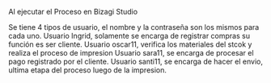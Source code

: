Al ejecutar el Proceso en Bizagi Studio


Se tiene 4 tipos de usuario, el nombre y la contraseña son los mismos para cada uno.
Usuario Ingrid, solamente se encarga de registrar compras su función es ser cliente.
Usuario oscar11, verifica los materiales del stcok y realiza el proceso de impresion
Usuario sara11, se encarga de procesar el pago registrado por el cliente.
Usuario santi11, se encarga de hacer el envio, ultima etapa del proceso luego de la impresion.


